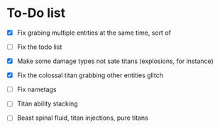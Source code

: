 # To-Do list

- [x] Fix grabing multiple entities at the same time, sort of

- [ ] Fix the todo list

- [x] Make some damage types not sate titans (explosions, for instance)

- [x] Fix the colossal titan grabbing other entities glitch

- [ ] Fix nametags

- [ ] Titan ability stacking

- [ ] Beast spinal fluid, titan injections, pure titans